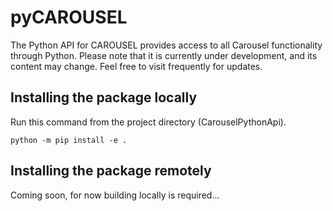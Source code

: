 # pyCAROUSEL
The Python API for CAROUSEL provides access to all Carousel functionality through Python. Please note that it is currently under development, and its content may change. Feel free to visit frequently for updates.

## Installing the package locally

Run this command from the project directory (CarouselPythonApi).

```
python -m pip install -e .
```

## Installing the package remotely

Coming soon, for now building locally is required...

